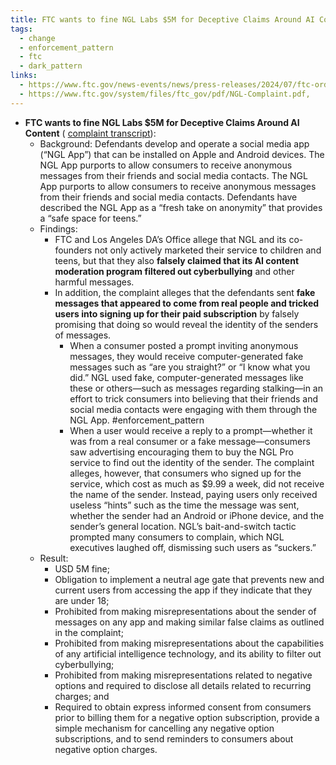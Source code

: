 ```yaml
---
title: FTC wants to fine NGL Labs $5M for Deceptive Claims Around AI Content
tags:
  - change
  - enforcement_pattern
  - ftc
  - dark_pattern
links:
  - https://www.ftc.gov/news-events/news/press-releases/2024/07/ftc-order-will-ban-ngl-labs-its-founders-offering-anonymous-messaging-apps-kids-under-18-halt,
  - https://www.ftc.gov/system/files/ftc_gov/pdf/NGL-Complaint.pdf,
---
```

- **FTC wants to fine NGL Labs $5M for Deceptive Claims Around AI Content** (  [complaint transcript](ngl_complaint_transcribed.md)):
  - Background: Defendants develop and operate a social media app (“NGL App”) that
    can be installed on Apple and Android devices. The NGL App purports to allow
    consumers to receive anonymous messages from their friends and social media
    contacts. The NGL App purports to allow consumers to receive anonymous
    messages from their friends and social media contacts. Defendants have described
    the NGL App as a “fresh take on anonymity” that provides a “safe space for
    teens.”
  - Findings:
    - FTC and Los Angeles DA’s Office allege that NGL and its co-founders not only actively marketed their service to children and teens, but that they also **falsely claimed that its AI content moderation program filtered out cyberbullying** and other harmful messages.
    - In addition, the complaint alleges that the defendants sent **fake messages that appeared to come from real people and tricked users into signing up for their paid subscription** by falsely promising that doing so would reveal the identity of the senders of messages.
      - When a consumer posted a prompt inviting anonymous messages, they would receive computer-generated fake messages such as “are you straight?” or “I know what you did.” NGL used fake, computer-generated messages like these or others—such as messages regarding stalking—in an effort to trick consumers into believing that their friends and social media contacts were engaging with them through the NGL App. #enforcement_pattern
      - When a user would receive a reply to a prompt—whether it was from a real consumer or a fake message—consumers saw advertising encouraging them to buy the NGL Pro service to find out the identity of the sender. The complaint alleges, however, that consumers who signed up for the service, which cost as much as $9.99 a week, did not receive the name of the sender. Instead, paying users only received useless “hints” such as the time the message was sent, whether the sender had an Android or iPhone device, and the sender’s general location. NGL’s bait-and-switch tactic prompted many consumers to complain, which NGL executives laughed off, dismissing such users as “suckers.”
  - Result:
    - USD 5M fine;
    - Obligation to implement a neutral age gate that prevents new and current users from accessing the app if they indicate that they are under 18;
    - Prohibited from making misrepresentations about the sender of messages on any app and making similar false claims as outlined in the complaint;
    - Prohibited from making misrepresentations about the capabilities of any artificial intelligence technology, and its ability to filter out cyberbullying;
    - Prohibited from making misrepresentations related to negative options and required to disclose all details related to recurring charges; and
    - Required to obtain express informed consent from consumers prior to billing them for a negative option subscription, provide a simple mechanism for cancelling any negative option subscriptions, and to send reminders to consumers about negative option charges.

